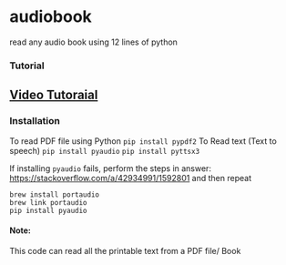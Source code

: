 # audiobook
read any audio book using 12 lines of python

### Tutorial
[Video Tutoraial](https://youtu.be/kyZ_5cvrXJI)
--------------------------------------------

### Installation
To read PDF file using Python
` pip install pypdf2
`
To Read text (Text to speech)
` pip install pyaudio
`
` pip install pyttsx3
`

If installing `pyaudio` fails, perform the steps in answer: https://stackoverflow.com/a/42934991/1592801 and then repeat
```
brew install portaudio
brew link portaudio
pip install pyaudio
```

#### Note:
This code can read all the printable text from a PDF file/ Book
